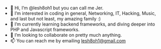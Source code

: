 - 👋 Hi, I’m @lesh8oh1 but you can call me Jer.
- 👀 I’m interested in coding in general, Networking, IT, Hacking, Music, and last but not least, my amazing family :)
- 🌱 I’m currently learning backend frameworks, and diving deeper into PHP and Javascript frameworks.
- 💞️ I’m looking to collaborate on pretty much anything.
- 📫 You can reach me by emailing lesh8oh1@gmail.com

<!---
lesh8oh1/lesh8oh1 is a ✨ special ✨ repository because its `README.md` (this file) appears on your GitHub profile.
You can click the Preview link to take a look at your changes.
--->
